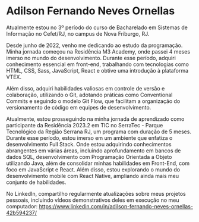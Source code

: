 # Adilson Fernando Neves Ornellas
Atualmente estou no 3º período do curso de Bacharelado em Sistemas de Informação no Cefet/RJ, no campus de Nova Friburgo, RJ.

Desde junho de 2022, venho me dedicando ao estudo da programação. Minha jornada começou na Residência M3 Academy, onde passei 4 meses imerso no mundo do desenvolvimento. Durante esse período, adquiri conhecimento essencial em front-end, trabalhando com tecnologias como HTML, CSS, Sass, JavaScript, React e obtive uma introdução à plataforma VTEX.

Além disso, adquiri habilidades valiosas em controle de versão e colaboração, utilizando o Git, adotando práticas como Conventional Commits e seguindo o modelo Git Flow, que facilitam a organização do versionamento de código em equipes de desenvolvimento.

Atualmente, estou prosseguindo na minha jornada de aprendizado como participante da Residência 2023.2 em TIC no SerraTec - Parque Tecnológico da Região Serrana RJ, um programa com duração de 5 meses. Durante esse período, estou imerso em um ambiente que enfatiza o desenvolvimento Full Stack. Onde estou adquirindo conhecimentos abrangentes em várias áreas, incluindo aprofundamento em bancos de dados SQL, desenvolvimento com Programação Orientada a Objeto utilizando Java, além de consolidar minhas habilidades em Front-End, com foco em JavaScript e React. Além disso, estou explorando o mundo do desenvolvimento mobile com React Native, ampliando ainda mais meu conjunto de habilidades.

No LinkedIn, compartilho regularmente atualizações sobre meus projetos pessoais, incluindo vídeos demonstrativos deles em execução no meu computador: https://www.linkedin.com/in/adilson-fernando-neves-ornellas-42b594237/
